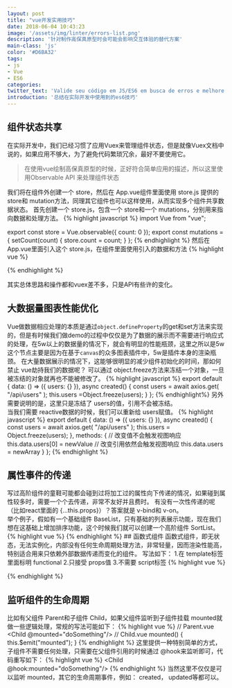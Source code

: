 ```yaml
---
layout: post
title: "vue开发实用技巧"
date: 2018-06-04 10:43:23
image: '/assets/img/linter/errors-list.png'
description: '针对制作高保真原型时会可能会影响交互体验的替代方案'
main-class: 'js'
color: '#D6BA32'
tags:
- js
- Vue
- ES6
categories:
twitter_text: 'Valide seu código em JS/ES6 em busca de erros e melhore a sua qualidade.'
introduction: '总结在实际开发中使用到的es6技巧'
---
```


## 组件状态共享
在实际开发中，我们已经习惯了应用Vuex来管理组件状态，但是就像Vuex文档中说的，如果应用不够大，为了避免代码繁琐冗余，最好不要使用它。
>在使用vue绘制高保真原型的时候，正好符合简单应用的描述，所以这里使用Observable API 来处理组件状态  

我们将在组件外创建一个 store，然后在 App.vue组件里面使用 store.js 提供的 store和 mutation方法，同理其它组件也可以这样使用，从而实现多个组件共享数据状态。
首先创建一个 store.js，包含一个 store和一个 mutations，分别用来指向数据和处理方法。
{% highlight  javascript %}
import Vue from "vue";

export const store = Vue.observable({ count: 0 });
export const mutations = {
  setCount(count) {
    store.count = count;
  }
};
{% endhighlight %}
然后在 App.vue里面引入这个 store.js，在组件里面使用引入的数据和方法
{% highlight  vue %}
<template>
    <div id="app">
        <img width="25%" src="./assets/logo.png">
        <p>count:{{ count }}</p>
        <button @click="setCount(count+1)">
            +1
        </button>
        <button @click="setCount(count-1)">
            -1
        </button>
    </div>
</template>
<script>
    import { store, mutations } from "./store";
    export default {
        name: "App",
        computed: {
            count() {
                return store.count;
            }
        },
        methods: {
            setCount: mutations.setCount
        }
    };
</script>
{% endhighlight %}

其实总体思路和操作都和vuex差不多，只是API有些许的变化。
## 大数据量图表性能优化
Vue做数据相应处理的本质是通过`object.defineProperty`的get和set方法来实现的，但是有时候我们做demo的过程中仅仅是为了数据的展示而不需要进行响应式的处理，在5w以上的数据量的情况下，就会有明显的性能瓶颈，这里之所以是5w这个节点主要是因为在基于`canvas`的众多图表插件中，5w是插件本身的渲染瓶颈。
在大量数据展示的情况下，这能够很明显的减少组件初始化的时间，那如何禁止 vue劫持我们的数据呢？
可以通过 object.freeze方法来冻结一个对象，一旦被冻结的对象就再也不能被修改了。
{% highlight javascript %}
export default {
    data: () => ({
        users: {}
    }),
    async created() {
        const users = await axios.get(
                "/api/users"
            );
        this.users =Object.freeze(users);
    }
};
{% endhighlight%}
另外需要说明的是，这里只是冻结了 users的值，引用不会被冻结。  
当我们需要 reactive数据的时候，我们可以重新给 users赋值。
{% highlight javascript %}
export default {
    data: () => ({
        users: {}
    }),
    async created() {
        const users = await axios.get(
            "/api/users"
        );
        this.users = Object.freeze(users);
    },
    methods: {
        // 改变值不会触发视图响应
        this.data.users[0] = newValue
        // 改变引用依然会触发视图响应
        this.data.users = newArray
    }
};
{% endhighlight %}
##  属性事件的传递
写过高阶组件的童鞋可能都会碰到过将加工过的属性向下传递的情况，如果碰到属性较多时，需要一个个去传递，非常不友好并且费时。
有没有一次性传递的呢（比如react里面的 {...this.props}）？答案就是 v-bind和 v-on。  
举个例子，假如有一个基础组件 BaseList，只有基础的列表展示功能，现在我们想在这基础上增加排序功能，这个时候我们就可以创建一个高阶组件 SortList。
{% highlight vue %}
<template>
  < BaseList v-bind="$props" v-on="$listeners"> 
  <!-- ... --> 
  </BaseList>
</template>
<script>
import BaseList from "./BaseList";
// 包含了基础的属性定义
import BaseListMixin from "./BaseListMixin";
// 封装了排序的逻辑
import sort from "./sort.js";
export default{
  props: BaseListMixin.props,
  components: {
      BaseList
    }
};
</script>
{% endhighlight %}
## 函数式组件
函数式组件，即无状态，无法实例化，内部没有任何生命周期处理方法，非常轻量，因而渲染性能高，特别适合用来只依赖外部数据传递而变化的组件。
写法如下：  
1.在 template标签里面标明 functional  
2.只接受 props值  
3.不需要 script标签  
{% highlight vue %}
<!-- List.vue 函数式组件 -->
<template functional>
  <div>
    <p v-for="item in props.items" @click="props.itemClick(item);">
      {{ item }}
    </p>
  </div>
</template>
  
{% endhighlight %}
## 监听组件的生命周期
比如有父组件 Parent和子组件 Child，如果父组件监听到子组件挂载 mounted就做一些逻辑处理，常规的写法可能如下：
{% highlight vue %}
// Parent.vue
<Child @mounted="doSomething"/>
// Child.vue
mounted() {
  this.$emit("mounted");
}
{% endhighlight %}
这里提供一种特别简单的方式，子组件不需要任何处理，只需要在父组件引用的时候通过 @hook来监听即可，代码重写如下：
{% highlight vue %}
<Child @hook:mounted="doSomething"/>
{% endhighlight %}
当然这里不仅仅是可以监听 mounted，其它的生命周期事件，例如： created， updated等都可以。